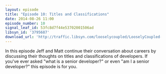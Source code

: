 ```yaml
---
layout: episode
title: "Episode 10: Titles and Classifications"
date: 2014-08-26 11:00
episode_number: 10
signal_leaf_id: 53fc8d7f44e53702001506ad
libsyn_id: '3795687'
download_url: 'http://traffic.libsyn.com/looselycoupled/LooselyCoupled-Episode10-TitlesAndClassifications.mp3'
---
```


In this episode Jeff and Matt continue their conversation about careers by discussing their thoughts on titles and classifications of developers. If you've ever asked "what is a senior developer?" or even "am I a senior developer?" this episode is for you.
